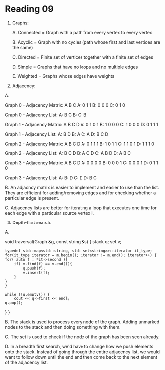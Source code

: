Reading 09
==========

1. Graphs:

	A. Connected = Graph with a path from every vertex to every vertex 

	B. Acyclic = Graph with no cycles (path whose first and last vertices are the same)
 
	C. Directed = Finite set of vertices together with a finite set of edges
	
	D. Simple = Graphs that have no loops and no multiple edges
	
	E. Weighted = Graphs whose edges have weights

2. Adjacency:

A.
 
Graph 0 - Adjacency Matrix:
   A B C
A: 0 1 1
B: 0 0 0
C: 0 1 0

Graph 0 - Adjacency List:
A: B C
B:
C: B

Graph 1 - Adjacency Matrix:
   A B C D
A: 0 1 0 1
B: 1 0 0 0
C: 1 0 0 0
D: 0 1 1 1

Graph 1 - Adjacency List:
A: B D
B: A
C: A
D: B C D

Graph 2 - Adjacency Matrix:
   A B C D
A: 0 1 1 1
B: 1 0 1 1
C: 1 1 0 1
D: 1 1 1 0

Graph 2 - Adjacency List:
A: B C D
B: A C D
C: A B D
D: A B C

Graph 3 - Adjacency Matrix:
   A B C D
A: 0 0 0 0
B: 0 0 0 1
C: 0 0 0 1
D: 0 1 1 0

Graph 3 - Adjacency List:
A:
B: D
C: D
D: B C

B. An adjacncy matrix is easier to implement and easier to use than the list. They are efficient for adding/removing edges and for checking whether a particular edge is present.

C. Adjacency lists are better for iterating a loop that executes one time for each edge with a particular source vertex i.

3. Depth-first search:

A. 

void traversal(Graph &g, const string &s) {
    stack<string> q;
    set<string>   v;

    typedef std::map<std::string, std::set<string>>::iterator it_type;
    for(it_type iterator = m.begin(); iterator != m.end(); iterator++) {
	for( auto f : *it->second ){
		if( v.find(f) == v.end()){
			q.push(f);
			v.insert(f);
		}	
	}
    }

    while (!q.empty()) {
    	cout << q->first << endl;
	q.pop();
   }
}

B. The stack is used to process every node of the graph. Adding unmarked nodes to the stack and then doing something with them.

C. The set is used to check if the node of the graph has been seen already.

D. In a breadth first search, we'd have to change how we push elements onto the stack. Instead of going through the entire adjacency list, we would want to follow down until the end and then come back to the next element of the adjacency list.
